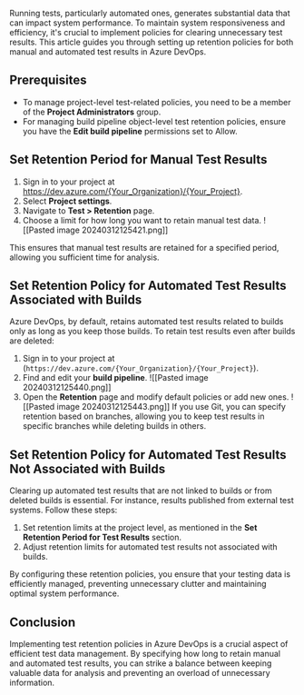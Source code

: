Running tests, particularly automated ones, generates substantial data that can impact system performance. To maintain system responsiveness and efficiency, it's crucial to implement policies for clearing unnecessary test results. This article guides you through setting up retention policies for both manual and automated test results in Azure DevOps.

## Prerequisites

- To manage project-level test-related policies, you need to be a member of the **Project Administrators** group.
- For managing build pipeline object-level test retention policies, ensure you have the **Edit build pipeline** permissions set to Allow.

## Set Retention Period for Manual Test Results

1. Sign in to your project at https://dev.azure.com/{Your_Organization}/{Your_Project}.
2. Select **Project settings**.
3. Navigate to **Test > Retention** page.
4. Choose a limit for how long you want to retain manual test data.
    ![[Pasted image 20240312125421.png]]

This ensures that manual test results are retained for a specified period, allowing you sufficient time for analysis.

## Set Retention Policy for Automated Test Results Associated with Builds

Azure DevOps, by default, retains automated test results related to builds only as long as you keep those builds. To retain test results even after builds are deleted:

1. Sign in to your project at (`https://dev.azure.com/{Your_Organization}/{Your_Project}`).
2. Find and edit your **build pipeline**.
    ![[Pasted image 20240312125440.png]]
3. Open the **Retention** page and modify default policies or add new ones.
    ![[Pasted image 20240312125443.png]]
    If you use Git, you can specify retention based on branches, allowing you to keep test results in specific branches while deleting builds in others.
    

## Set Retention Policy for Automated Test Results Not Associated with Builds

Clearing up automated test results that are not linked to builds or from deleted builds is essential. For instance, results published from external test systems. Follow these steps:

1. Set retention limits at the project level, as mentioned in the **Set Retention Period for Test Results** section.
2. Adjust retention limits for automated test results not associated with builds.

By configuring these retention policies, you ensure that your testing data is efficiently managed, preventing unnecessary clutter and maintaining optimal system performance.

## Conclusion

Implementing test retention policies in Azure DevOps is a crucial aspect of efficient test data management. By specifying how long to retain manual and automated test results, you can strike a balance between keeping valuable data for analysis and preventing an overload of unnecessary information.